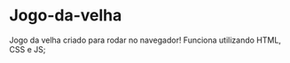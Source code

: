 # Jogo-da-velha
 
Jogo da velha criado para rodar no navegador!
Funciona utilizando HTML, CSS e JS;
